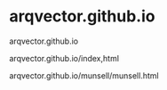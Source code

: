 # arqvector.github.io
arqvector.github.io

arqvector.github.io/index,html

arqvector.github.io/munsell/munsell.html
